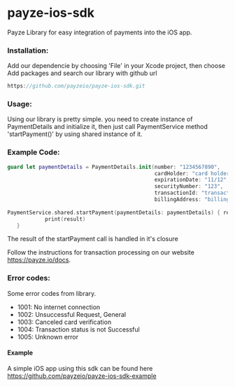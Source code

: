 # payze-ios-sdk
Payze Library for easy integration of payments into the iOS app.

### Installation:


Add our dependencie by choosing 'File' in your Xcode project, then choose Add packages and search our library with github url
```groovy
https://github.com/payzeio/payze-ios-sdk.git
```

### Usage:
Using our library is pretty simple. you need to create instance of PaymentDetails and initialize it, then just call PaymentService method 'startPayment()' by using shared instance of it.
### Example Code:

```swift
guard let paymentDetails = PaymentDetails.init(number: "1234567890", 
                                               cardHolder: "card holder", 
                                               expirationDate: "11/12", 
                                               securityNumber: "123", 
                                               transactionId: "transaction id", 
                                               billingAddress: "billing address") else { return }
        
PaymentService.shared.startPayment(paymentDetails: paymentDetails) { result in
            print(result)
   }
```

The result of the startPayment call is handled in it's closure

Follow the instructions for transaction processing on our website https://payze.io/docs.

### Error codes:
Some error codes from library.
* 1001: No internet connection
* 1002: Unsuccessful Request, General
* 1003: Canceled card verification
* 1004: Transaction status is not Successful
* 1005: Unknown error


#### Example
A simple iOS app using this sdk can be found here https://github.com/payzeio/payze-ios-sdk-example
